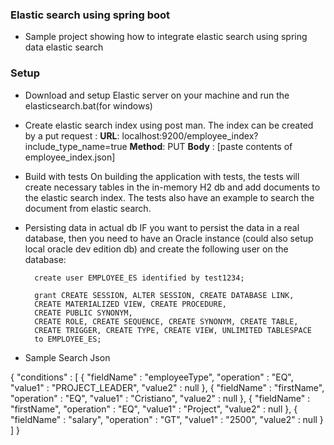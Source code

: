 ### Elastic search using spring boot

- Sample project showing how to integrate elastic search using spring data elastic search






### Setup
- Download and setup Elastic server on your machine and run the elasticsearch.bat(for windows)
- Create elastic search index using post man.
   The index can be created by a put request :
     **URL**: localhost:9200/employee_index?include_type_name=true
     **Method**: PUT
     **Body** : [paste contents of  employee_index.json]
	 
- Build with tests
    On building the application with tests, the tests will create necessary tables in the in-memory H2 db and add documents to the elastic search index. The tests also have an example to search the document from elastic search.

- Persisting data in actual db
   IF you want to persist the data in a real database, then you need to have an Oracle instance (could also setup local oracle dev edition db) and create the following user on the database:
   
		create user EMPLOYEE_ES identified by test1234; 

		grant CREATE SESSION, ALTER SESSION, CREATE DATABASE LINK, 
		CREATE MATERIALIZED VIEW, CREATE PROCEDURE, 
		CREATE PUBLIC SYNONYM,
		CREATE ROLE, CREATE SEQUENCE, CREATE SYNONYM, CREATE TABLE,  
		CREATE TRIGGER, CREATE TYPE, CREATE VIEW, UNLIMITED TABLESPACE 
		to EMPLOYEE_ES; 

- Sample Search Json

{
		  "conditions" : [ {
			"fieldName" : "employeeType",
			"operation" : "EQ",
			"value1" : "PROJECT_LEADER",
			"value2" : null
		  }, {
			"fieldName" : "firstName",
			"operation" : "EQ",
			"value1" : "Cristiano",
			"value2" : null
		  }, {
			"fieldName" : "firstName",
			"operation" : "EQ",
			"value1" : "Project",
			"value2" : null
		  }, {
			"fieldName" : "salary",
			"operation" : "GT",
			"value1" : "2500",
			"value2" : null
		  } ]
		}
		
